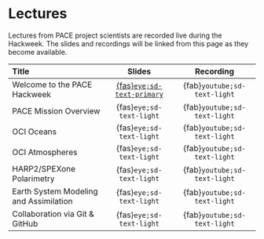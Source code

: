 # Lectures

Lectures from PACE project scientists are recorded live during the Hackweek. The slides
and recordings will be linked from this page as they become available.

| Title | Slides | Recording |
| :---- | :----: | :-------: |
| Welcome to the PACE Hackweek | [{fas}`eye;sd-text-primary`][welcome] | {fab}`youtube;sd-text-light` |
| PACE Mission Overview                  | {fas}`eye;sd-text-light` | {fab}`youtube;sd-text-light` |
| OCI Oceans                             | {fas}`eye;sd-text-light` | {fab}`youtube;sd-text-light` |
| OCI Atmospheres                        | {fas}`eye;sd-text-light` | {fab}`youtube;sd-text-light` |
| HARP2/SPEXone Polarimetry              | {fas}`eye;sd-text-light` | {fab}`youtube;sd-text-light` |
| Earth System Modeling and Assimilation | {fas}`eye;sd-text-light` | {fab}`youtube;sd-text-light` |
| Collaboration via Git & GitHub  | {fas}`eye;sd-text-light` | {fab}`youtube;sd-text-light` |


[welcome]:https://docs.google.com/presentation/d/1BZ1t-3GsQ8d6ZeMfittVVJcwt4CPEUOAIeQgCfQTWcs/present?usp=sharing